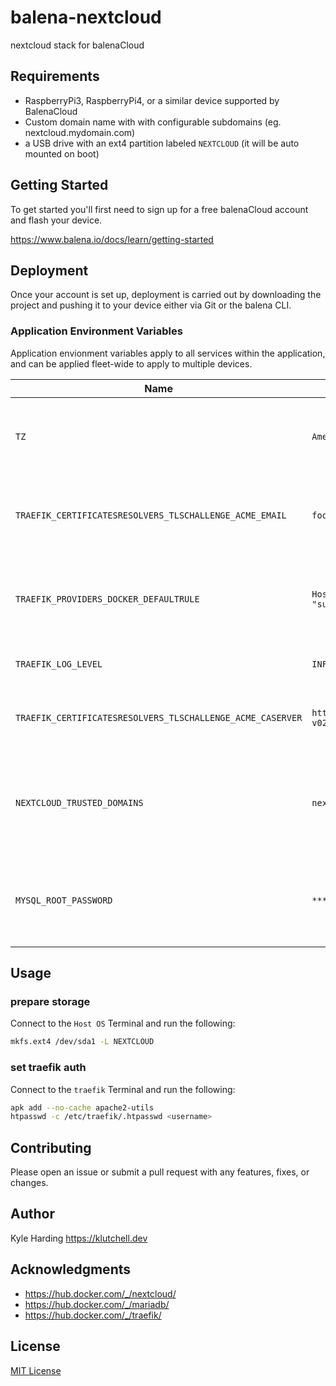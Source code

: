 # balena-nextcloud

nextcloud stack for balenaCloud

## Requirements

* RaspberryPi3, RaspberryPi4, or a similar device supported by BalenaCloud
* Custom domain name with with configurable subdomains (eg. nextcloud.mydomain.com)
* a USB drive with an ext4 partition labeled `NEXTCLOUD` (it will be auto mounted on boot)

## Getting Started

To get started you'll first need to sign up for a free balenaCloud account and flash your device.

<https://www.balena.io/docs/learn/getting-started>

## Deployment

Once your account is set up, deployment is carried out by downloading the project and pushing it to your device either via Git or the balena CLI.

### Application Environment Variables

Application envionment variables apply to all services within the application, and can be applied fleet-wide to apply to multiple devices.

|Name|Example|Purpose|
|---|---|---|
|`TZ`|`America/Toronto`|(optional) inform services of the [timezone](https://en.wikipedia.org/wiki/List_of_tz_database_time_zones) in your location|
|`TRAEFIK_CERTIFICATESRESOLVERS_TLSCHALLENGE_ACME_EMAIL`|`foo@bar.com`|(required) email address to use for ACME registration|
|`TRAEFIK_PROVIDERS_DOCKER_DEFAULTRULE`|``Host(`{{index .Labels "subdomain"}}.mydomain.com`)``|(required) replace `mydomain.com` with your domain managed by Cloudflare|
|`TRAEFIK_LOG_LEVEL`|`INFO`|(optional) log level for traefik|
|`TRAEFIK_CERTIFICATESRESOLVERS_TLSCHALLENGE_ACME_CASERVER`|`https://acme-staging-v02.api.letsencrypt.org/directory`|(optional) specify a different CA server to use|
|`NEXTCLOUD_TRUSTED_DOMAINS`|`nextcloud.mydomain.com`|(required) space-separated list of trusted domains for remote access|
|`MYSQL_ROOT_PASSWORD`|`********`|(required) password that will be set for the MariaDB nextcloud root account|

## Usage

### prepare storage

Connect to the `Host OS` Terminal and run the following:

```bash
mkfs.ext4 /dev/sda1 -L NEXTCLOUD
```

### set traefik auth

Connect to the `traefik` Terminal and run the following:

```bash
apk add --no-cache apache2-utils
htpasswd -c /etc/traefik/.htpasswd <username>
```

## Contributing

Please open an issue or submit a pull request with any features, fixes, or changes.

## Author

Kyle Harding <https://klutchell.dev>

## Acknowledgments

* <https://hub.docker.com/_/nextcloud/>
* <https://hub.docker.com/_/mariadb/>
* <https://hub.docker.com/_/traefik/>

## License

[MIT License](./LICENSE)
